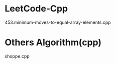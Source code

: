 # LeetCode-Cpp
 453.minimum-moves-to-equal-array-elements.cpp
 
 
# Others Algorithm(cpp)
shoppe.cpp
